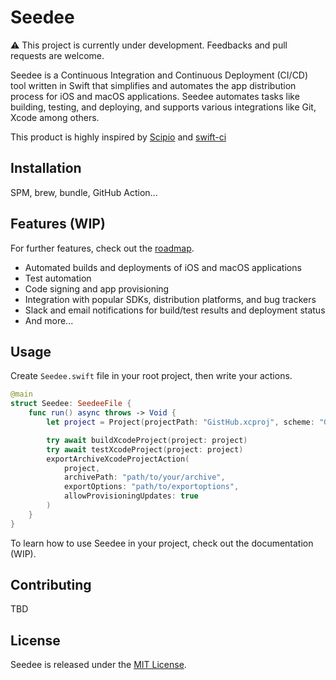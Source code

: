 # Seedee

⚠️ This project is currently under development. Feedbacks and pull requests are welcome.

Seedee is a Continuous Integration and Continuous Deployment (CI/CD) tool written in Swift that simplifies and automates the app distribution process for iOS and macOS applications. Seedee automates tasks like building, testing, and deploying, and supports various integrations like Git, Xcode among others.

This product is highly inspired by [Scipio](https://github.com/giginet/Scipio) and [swift-ci](https://github.com/clayellis/swift-ci)

## Installation

SPM, brew, bundle, GitHub Action...

## Features (WIP)

For further features, check out the [roadmap](./docs/ROADMAP.md).

- Automated builds and deployments of iOS and macOS applications
- Test automation
- Code signing and app provisioning
- Integration with popular SDKs, distribution platforms, and bug trackers
- Slack and email notifications for build/test results and deployment status
- And more...

## Usage

Create `Seedee.swift` file in your root project, then write your actions.

```swift
@main
struct Seedee: SeedeeFile {
    func run() async throws -> Void {
        let project = Project(projectPath: "GistHub.xcproj", scheme: "GistHub")

        try await buildXcodeProject(project: project)
        try await testXcodeProject(project: project)
        exportArchiveXcodeProjectAction(
            project,
            archivePath: "path/to/your/archive",
            exportOptions: "path/to/exportoptions",
            allowProvisioningUpdates: true
        )
    }
}
```

To learn how to use Seedee in your project, check out the documentation (WIP).

## Contributing

TBD

## License

Seedee is released under the [MIT License](./LICENSE).

